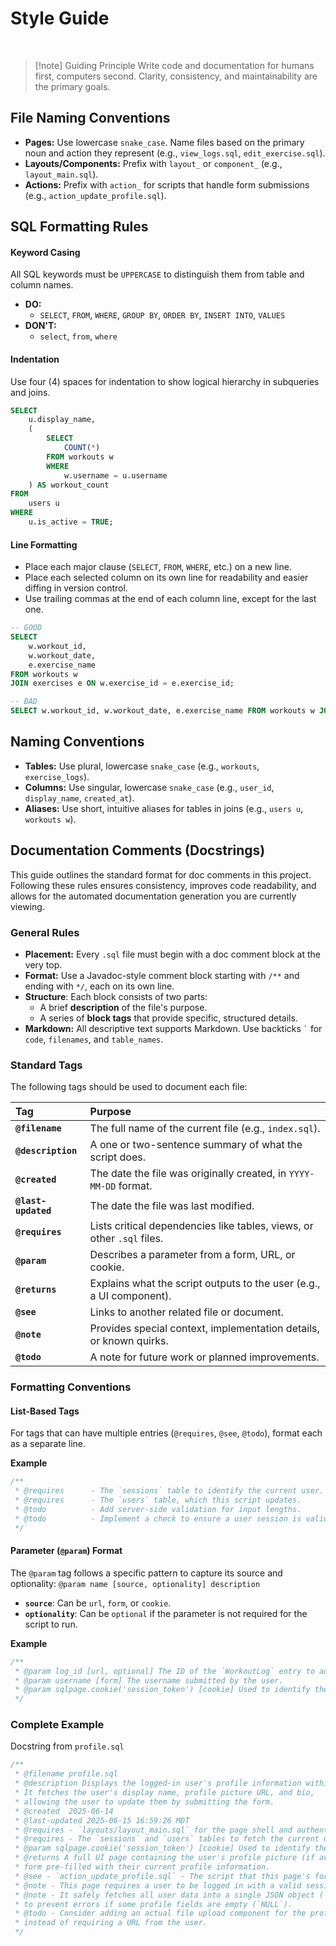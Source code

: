 # Style Guide


</br>

> [!note] Guiding Principle
> Write code and documentation for humans first, computers second. Clarity, consistency, and maintainability are the primary goals.


## File Naming Conventions
- **Pages:** Use lowercase `snake_case`. Name files based on the primary noun and action they represent (e.g., `view_logs.sql`, `edit_exercise.sql`).
- **Layouts/Components:** Prefix with `layout_` or `component_` (e.g., `layout_main.sql`).
- **Actions:** Prefix with `action_` for scripts that handle form submissions (e.g., `action_update_profile.sql`).

## SQL Formatting Rules

#### Keyword Casing
All SQL keywords must be `UPPERCASE` to distinguish them from table and column names.
- **DO:** 
	- `SELECT`, `FROM`, `WHERE`, `GROUP BY`, `ORDER BY`, `INSERT INTO`, `VALUES`
- **DON'T:** 
	- `select`, `from`, `where`

#### Indentation
Use four (4) spaces for indentation to show logical hierarchy in subqueries and joins.

```sql
SELECT
    u.display_name,
    (
        SELECT
            COUNT(*)
        FROM workouts w
        WHERE
            w.username = u.username
    ) AS workout_count
FROM
    users u
WHERE
    u.is_active = TRUE;
````

#### Line Formatting

- Place each major clause (`SELECT`, `FROM`, `WHERE`, etc.) on a new line.
- Place each selected column on its own line for readability and easier diffing in version control.
- Use trailing commas at the end of each column line, except for the last one.

```sql
-- GOOD
SELECT
    w.workout_id,
    w.workout_date,
    e.exercise_name
FROM workouts w
JOIN exercises e ON w.exercise_id = e.exercise_id;

-- BAD
SELECT w.workout_id, w.workout_date, e.exercise_name FROM workouts w JOIN exercises e ON w.exercise_id = e.exercise_id;
```

## Naming Conventions

- **Tables:** Use plural, lowercase `snake_case` (e.g., `workouts`, `exercise_logs`).
- **Columns:** Use singular, lowercase `snake_case` (e.g., `user_id`, `display_name`, `created_at`).
- **Aliases:** Use short, intuitive aliases for tables in joins (e.g., `users u`, `workouts w`).

## Documentation Comments (Docstrings)

This guide outlines the standard format for doc comments in this project. Following these rules ensures consistency, improves code readability, and allows for the automated documentation generation you are currently viewing.

### General Rules

- **Placement:** Every `.sql` file must begin with a doc comment block at the very top.
- **Format:** Use a Javadoc-style comment block starting with `/**` and ending with `*/`, each on its own line.
- **Structure**: Each block consists of two parts:
	- A brief **description** of the file's purpose.
	- A series of **block tags** that provide specific, structured details.
- **Markdown:** All descriptive text supports Markdown. Use backticks `` ` `` for `code`, `filenames`, and `table_names`.

### Standard Tags

The following tags should be used to document each file:

| Tag | Purpose |
| :--- | :--- |
| **`@filename`** | The full name of the current file (e.g., `index.sql`). |
| **`@description`** | A one or two-sentence summary of what the script does. |
| **`@created`** | The date the file was originally created, in `YYYY-MM-DD` format. |
| **`@last-updated`**| The date the file was last modified. |
| **`@requires`** | Lists critical dependencies like tables, views, or other `.sql` files. |
| **`@param`** | Describes a parameter from a form, URL, or cookie. |
| **`@returns`** | Explains what the script outputs to the user (e.g., a UI component). |
| **`@see`** | Links to another related file or document. |
| **`@note`** | Provides special context, implementation details, or known quirks. |
| **`@todo`** | A note for future work or planned improvements. |

### Formatting Conventions

#### List-Based Tags
For tags that can have multiple entries (`@requires`, `@see`, `@todo`), format each as a separate line.

**Example**
```sql
/**
 * @requires      - The `sessions` table to identify the current user.
 * @requires      - The `users` table, which this script updates.
 * @todo          - Add server-side validation for input lengths.
 * @todo          - Implement a check to ensure a user session is valid.
 */
```


#### Parameter (`@param`) Format

The `@param` tag follows a specific pattern to capture its source and optionality: `@param name [source, optionality] description`
- **`source`**: Can be `url`, `form`, or `cookie`.
- **`optionality`**: Can be `optional` if the parameter is not required for the script to run.

**Example**
```sql
/**
 * @param log_id [url, optional] The ID of the `WorkoutLog` entry to act upon.
 * @param username [form] The username submitted by the user.
 * @param sqlpage.cookie('session_token') [cookie] Used to identify the logged-in user.
 */
```


### Complete Example
Docstring from `profile.sql`

```sql
/**
 * @filename profile.sql
 * @description Displays the logged-in user's profile information within an editable form.
 * It fetches the user's display name, profile picture URL, and bio,
 * allowing the user to update them by submitting the form.
 * @created  2025-06-14
 * @last-updated 2025-06-15 16:59:26 MDT
 * @requires - `layouts/layout_main.sql` for the page shell and authentication.
 * @requires - The `sessions` and `users` tables to fetch the current user's data.
 * @param sqlpage.cookie('session_token') [cookie] Used to identify the logged-in user.
 * @returns A full UI page containing the user's profile picture (if available) and a
 * form pre-filled with their current profile information.
 * @see - `action_update_profile.sql` - The script that this page's form submits to.
 * @note - This page requires a user to be logged in with a valid session cookie.
 * @note - It safely fetches all user data into a single JSON object (`$user_data`)
 * to prevent errors if some profile fields are empty (`NULL`).
 * @todo - Consider adding an actual file upload component for the profile picture
 * instead of requiring a URL from the user.
 */
```